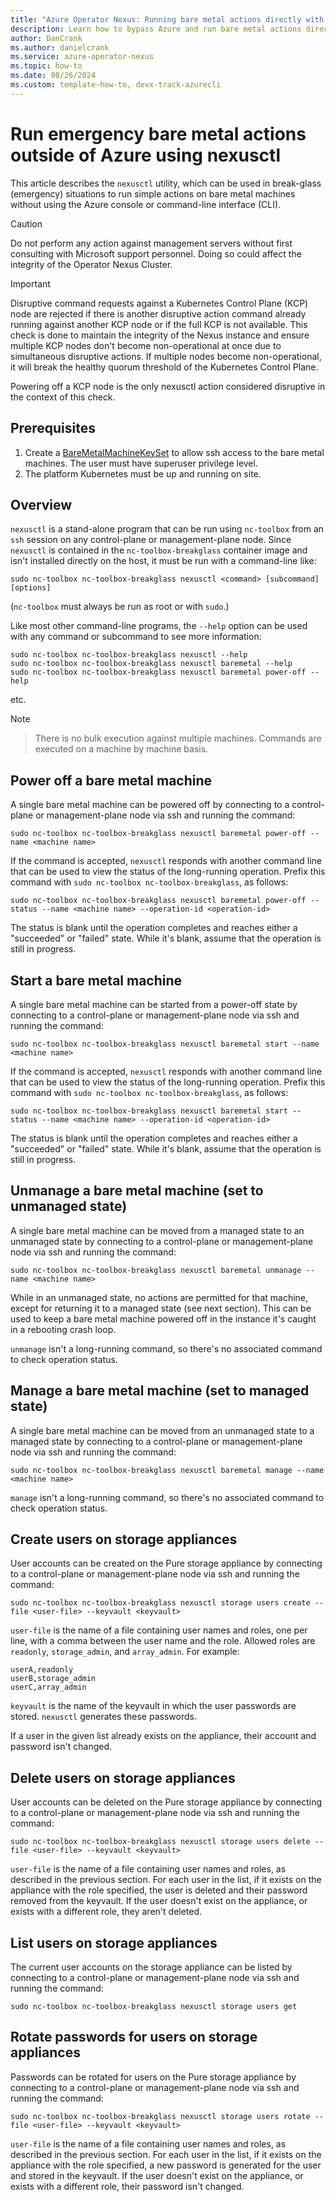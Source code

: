 ```yaml
---
title: "Azure Operator Nexus: Running bare metal actions directly with nexusctl"
description: Learn how to bypass Azure and run bare metal actions directly in an emergency using nexusctl.
author: DanCrank
ms.author: danielcrank
ms.service: azure-operator-nexus
ms.topic: how-to
ms.date: 08/26/2024
ms.custom: template-how-to, devx-track-azurecli
---
```


# Run emergency bare metal actions outside of Azure using nexusctl

This article describes the `nexusctl` utility, which can be used in break-glass (emergency) situations to
run simple actions on bare metal machines without using the Azure console or command-line interface (CLI).

> [!CAUTION]
> Do not perform any action against management servers without first consulting with Microsoft support personnel. Doing so could affect the integrity of the Operator Nexus Cluster.

> [!IMPORTANT]
> Disruptive command requests against a Kubernetes Control Plane (KCP) node are rejected if there is another disruptive action command already running against another KCP node or if the full KCP is not available. This check is done to maintain the integrity of the Nexus instance and ensure multiple KCP nodes don't become non-operational at once due to simultaneous disruptive actions. If multiple nodes become non-operational, it will break the healthy quorum threshold of the Kubernetes Control Plane.
>
> Powering off a KCP node is the only nexusctl action considered disruptive in the context of this check.

## Prerequisites

1. Create a [BareMetalMachineKeySet](./howto-baremetal-bmm-ssh.md) to allow ssh access to the bare metal machines. The user must have superuser privilege level.
1. The platform Kubernetes must be up and running on site.

## Overview

`nexusctl` is a stand-alone program that can be run using `nc-toolbox` from an `ssh` session on any control-plane or management-plane node. Since `nexusctl` is contained in the `nc-toolbox-breakglass` container image and isn't installed directly on the host, it must be run with a command-line like:

```
sudo nc-toolbox nc-toolbox-breakglass nexusctl <command> [subcommand] [options]
```

(`nc-toolbox` must always be run as root or with `sudo`.)

Like most other command-line programs, the `--help` option can be used with any command or subcommand to see more information:

```
sudo nc-toolbox nc-toolbox-breakglass nexusctl --help
sudo nc-toolbox nc-toolbox-breakglass nexusctl baremetal --help
sudo nc-toolbox nc-toolbox-breakglass nexusctl baremetal power-off --help
```

etc.

> [!NOTE]
>
> > There is no bulk execution against multiple machines. Commands are executed on a machine by machine basis.

## Power off a bare metal machine

A single bare metal machine can be powered off by connecting to a control-plane or management-plane node via ssh and running the command:

```
sudo nc-toolbox nc-toolbox-breakglass nexusctl baremetal power-off --name <machine name>
```

If the command is accepted, `nexusctl` responds with another command line that can be used to view the status of the long-running operation. Prefix this command with `sudo nc-toolbox nc-toolbox-breakglass`, as follows:

```
sudo nc-toolbox nc-toolbox-breakglass nexusctl baremetal power-off --status --name <machine name> --operation-id <operation-id>
```

The status is blank until the operation completes and reaches either a "succeeded" or "failed" state. While it's blank, assume that the operation is still in progress.

## Start a bare metal machine

A single bare metal machine can be started from a power-off state by connecting to a control-plane or management-plane node via ssh and running the command:

```
sudo nc-toolbox nc-toolbox-breakglass nexusctl baremetal start --name <machine name>
```

If the command is accepted, `nexusctl` responds with another command line that can be used to view the status of the long-running operation. Prefix this command with `sudo nc-toolbox nc-toolbox-breakglass`, as follows:

```
sudo nc-toolbox nc-toolbox-breakglass nexusctl baremetal start --status --name <machine name> --operation-id <operation-id>
```

The status is blank until the operation completes and reaches either a "succeeded" or "failed" state. While it's blank, assume that the operation is still in progress.

## Unmanage a bare metal machine (set to unmanaged state)

A single bare metal machine can be moved from a managed state to an unmanaged state by connecting to a control-plane or management-plane node via ssh and running the command:

```
sudo nc-toolbox nc-toolbox-breakglass nexusctl baremetal unmanage --name <machine name>
```

While in an unmanaged state, no actions are permitted for that machine, except for returning it to a managed state (see next section). This can be used to keep a bare metal machine powered off in the instance it's caught in a rebooting crash loop.

`unmanage` isn't a long-running command, so there's no associated command to check operation status.

## Manage a bare metal machine (set to managed state)

A single bare metal machine can be moved from an unmanaged state to a managed state by connecting to a control-plane or management-plane node via ssh and running the command:

```
sudo nc-toolbox nc-toolbox-breakglass nexusctl baremetal manage --name <machine name>
```

`manage` isn't a long-running command, so there's no associated command to check operation status.

## Create users on storage appliances

User accounts can be created on the Pure storage appliance by connecting to a control-plane or management-plane node via ssh and running the command:

```
sudo nc-toolbox nc-toolbox-breakglass nexusctl storage users create --file <user-file> --keyvault <keyvault>
```

`user-file` is the name of a file containing user names and roles, one per line, with a comma between the user name and the role. Allowed roles are `readonly`, `storage_admin`, and `array_admin`. For example:

```
userA,readonly
userB,storage_admin
userC,array_admin
```

`keyvault` is the name of the keyvault in which the user passwords are stored. `nexusctl` generates these passwords.

If a user in the given list already exists on the appliance, their account and password isn't changed.

## Delete users on storage appliances

User accounts can be deleted on the Pure storage appliance by connecting to a control-plane or management-plane node via ssh and running the command:

```
sudo nc-toolbox nc-toolbox-breakglass nexusctl storage users delete --file <user-file> --keyvault <keyvault>
```

`user-file` is the name of a file containing user names and roles, as described in the previous section. For each user in the list, if it exists on the appliance with the role specified, the user is deleted and their password removed from the keyvault. If the user doesn't exist on the appliance, or exists with a different role, they aren't deleted.

## List users on storage appliances

The current user accounts on the storage appliance can be listed by connecting to a control-plane or management-plane node via ssh and running the command:

```
sudo nc-toolbox nc-toolbox-breakglass nexusctl storage users get
```

## Rotate passwords for users on storage appliances

Passwords can be rotated for users on the Pure storage appliance by connecting to a control-plane or management-plane node via ssh and running the command:

```
sudo nc-toolbox nc-toolbox-breakglass nexusctl storage users rotate --file <user-file> --keyvault <keyvault>
```

`user-file` is the name of a file containing user names and roles, as described in the previous section. For each user in the list, if it exists on the appliance with the role specified, a new password is generated for the user and stored in the keyvault. If the user doesn't exist on the appliance, or exists with a different role, their password isn't changed.
